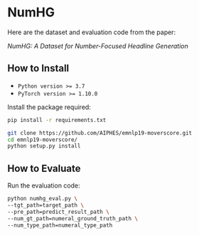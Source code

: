 # NumHG

Here are the dataset and evaluation code from the paper:

*NumHG: A Dataset for Number-Focused Headline Generation*


## How to Install
- `Python version >= 3.7`
- `PyTorch version >= 1.10.0`

Install the package required:
```sh
pip install -r requirements.txt
```
```sh
git clone https://github.com/AIPHES/emnlp19-moverscore.git
cd emnlp19-moverscore/
python setup.py install
```


## How to Evaluate
Run the evaluation code:
```sh
python numhg_eval.py \
--tgt_path=target_path \
--pre_path=predict_result_path \
--num_gt_path=numeral_ground_truth_path \
--num_type_path=numeral_type_path
```
